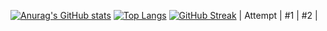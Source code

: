 [![Anurag's GitHub stats](https://github-readme-stats.vercel.app/api?username=lnngn&theme=graywhite&card_width=300&hide_border=true)](https://github.com/anuraghazra/github-readme-stats)
[![Top Langs](https://github-readme-stats.vercel.app/api/top-langs/?username=lnngn&theme=graywhite&layout=compact&langs_count=8&card_width=400&hide_border=true)](https://github.com/anuraghazra/github-readme-stats)
[![GitHub Streak](https://streak-stats.demolab.com/?user=lnngn&card_width=1000&theme=graywhite&border_radius=0)](https://git.io/streak-stats)
| Attempt | #1    | #2    |
